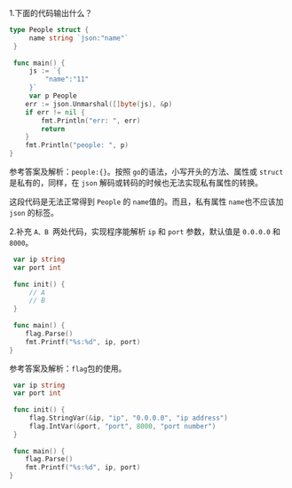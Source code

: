 1.下面的代码输出什么？

```go
type People struct {
     name string `json:"name"`
 }
 
 func main() {
     js := `{
         "name":"11"
     }`
     var p People
    err := json.Unmarshal([]byte(js), &p)
    if err != nil {
        fmt.Println("err: ", err)
        return
    }
    fmt.Println("people: ", p)
}
```

参考答案及解析：`people:{}`。按照 `go`的语法，小写开头的方法、属性或 `struct` 是私有的，同样，在 `json` 解码或转码的时候也无法实现私有属性的转换。

这段代码是无法正常得到 `People` 的 `name`值的。而且，私有属性 `name`也不应该加 `json` 的标签。

2.补充 `A、B `两处代码，实现程序能解析 `ip` 和 `port` 参数，默认值是  `0.0.0.0` 和 `8000`。

```go
 var ip string
 var port int
 
 func init() {
     // A
     // B
 }
 
 func main() {
    flag.Parse()
    fmt.Printf("%s:%d", ip, port)
}
```

参考答案及解析：`flag`包的使用。

```go
 var ip string
 var port int
 
 func init() {
     flag.StringVar(&ip, "ip", "0.0.0.0", "ip address")
     flag.IntVar(&port, "port", 8000, "port number")
 }
 
 func main() {
    flag.Parse()
    fmt.Printf("%s:%d", ip, port)
}
```

